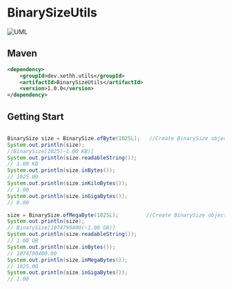 # BinarySizeUtils

![UML](http://www.plantuml.com/plantuml/svg/3SJB4G8n203GLhI03NUFjk1O00RSC4D8Xe0VgtVVuPt5gYPnkfvQn5mN0CTtsILQFdAnrs715gME3f-s4R_WAeR-lScFxo6wuCaOwGn8j97WxjY1Hbqm5IsoQvb7Vm00)

## Maven
```xml
<dependency>
    <groupId>dev.xethh.utils</groupId>
    <artifactId>BinarySizeUtils</artifactId>
    <version>1.0.0</version>
</dependency>
```

## Getting Start
```java

BinarySize size = BinarySize.ofByte(1025L);   //Create BinarySize object from byte
System.out.println(size);
//BinarySize[1025(~1.00 KB)]
System.out.println(size.readableString());
// 1.00 KB
System.out.println(size.inBytes());
// 1025.00
System.out.println(size.inKiloBytes());
// 1.00
System.out.println(size.inGigaBytes());
// 0.00

size = BinarySize.ofMegaByte(1025L);         //Create BinarySize object mega byte
System.out.println(size);
// BinarySize[1074790400(~1.00 GB)]
System.out.println(size.readableString());
// 1.00 GB
System.out.println(size.inBytes());
// 1074790400.00
System.out.println(size.inMegaBytes());
// 1025.00
System.out.println(size.inGigaBytes());
// 1.00
```

